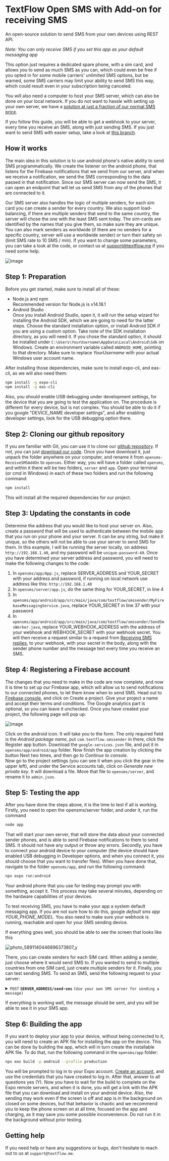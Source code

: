 # TextFlow Open SMS with Add-on for receiving SMS
An open-source solution to send SMS from your own devices using REST API. 

*Note: You can only receive SMS if you set this app as your default messaging app*

This option just requires a dedicated spare phone, with a sim card, and allows you to send as much SMS as you can, which could even be free if you opted in for some mobile carriers' unlimited SMS options, but be warned, some SMS carriers may limit your ability to send SMS this way, which could result even in your subscription being canceled. 

You will also need a computer to host your SMS server, which can also be done on your local network. If you do not want to hassle with setting up your own server, we have a [solution at just a fraction of our normal SMS price](https://textflow.me/smsgateway). 

If you follow this guide, you will be able to get a webhook to your server, every time you receive an SMS, along with just sending SMS. If you just want to send SMS with easier setup, take a look at [this branch](https://github.com/Skocimis/opensms/tree/master). 

## How it works

The main idea in this solution is to use android phone's native ability to send SMS programmatically. We create the listener on the android phone, that listens for the Firebase notifications that we send from our server, and when we receive a notification, we send the SMS corresponding to the data passed in that notification. Since our SMS server can now send the SMS, it can open an endpoint that will let us send SMS from any of the phones that are connected to it.

Our SMS server also handles the logic of multiple senders, for each sim card you can create a sender for every country. We also support load-balancing, if there are multiple senders that send to the same country, the server will chose the one with the least SMS sent today. The sim-cards are identified by the names that you give them, so make sure they are unique. You can also mark senders as worldwide (if there are no senders for a specific country, server will use a worldwide sender) or turn their safety on (limit SMS rate to 10 SMS / min). If you want to change some parameters, you can take a look at the code, or contact us at support@textflow.me if you need some help. 

![image](https://github.com/Skocimis/opensms/assets/24946127/15849bdf-9082-46bf-9778-5f6be3f4f465)

## Step 1: Preparation

Before you get started, make sure to install all of these:

* Node.js and npm <br> Recommended version for Node.js is v14.18.1
* Android Studio<br>Once you install Android Studio, open it, it will run the setup wizard for installing the Android SDK, which we are going to need for the latter steps. Choose the standard installation option, or install Android SDK if you are using a custom option. Take note of the SDK installation directory, as you will need it. If you chose the standard option, it should be installed under `C:\Users\YourUsername\AppData\Local\Android\Sdk` on Windows. Create an environment variable called `ANDROID_HOME`, pointing to that directory. Make sure to replace _YourUsername_ with your actual Windows user account name.

After installing those dependencies, make sure to install expo-cli, and eas-cli, as we will also need them:
```bash
npm install -g expo-cli
npm install -g eas-cli
```

Also, you should enable USB debugging under development settings, for the device that you are going to test the application on. The procedure is different for every device, but is not complex. You should be able to do it if you google "DEVICE_NAME developer settings", and after enabling developer settings, look for the USB debugging option there. 

## Step 2: Cloning our github repository

If you are familiar with Git, you can use it to clone our [github repository](https://github.com/Skocimis/opensms). 
If not, you can just [download our code](https://github.com/Skocimis/opensms/archive/refs/heads/master.zip). Once you have download it, just unpack the folder anywhere on your computer, and rename it from `opensms-ReceiveSMSAddOn` to `opensms`. 
Either way, you will have a folder called `opensms`, and within it there will be two folders, `server` and `app`. Open your terminal (or cmd in Windows) in each of these two folders and run the following command:
```bash
npm install
```
This will install all the required dependencies for our project.

## Step 3: Updating the constants in code

Determine the address that you would like to host your server on. Also, create a password that will be used to authenticate between the mobile app that you run on your phone and your server. It can be any string, but make it unique, so the others will not be able to use your server to send SMS for them. 
In this example, I will be running the server locally, on address `http://192.168.1.40`, and my password will be `unique-password-49`. 
Once you have determined your server address and password, you will need to make the following changes to the code:
1. In `opensms/app/App.js`, replace SERVER_ADDRESS and YOUR_SECRET with your address and password, if running on local network use address like this: `http://192.168.1.40`
2. In `opensms/server/app.js`, do the same thing for YOUR_SECRET, in line 4
3. In `opensms/app/android/app/src/main/java/com/textflow/smssender/MyFirebaseMessagingService.java`, replace YOUR_SECRET in line 37 with your password
4. In `opensms/app/android/app/src/main/java/com/textflow/smssender/SendSmsWorker.java`, replace YOUR_WEBHOOK_ADDRESS with the address of your webhook and WEBHOOK_SECRET with your webhook secret. You will then receive a request similar to a request from [Receiving SMS replies](https://docs.textflow.me/receiving-sms-replies), to your webhook, with your secret in the body, along with the sender phone number and the message text every time you receive an SMS. 

## Step 4: Registering a Firebase account

The changes that you need to make in the code are now complete, and now it is time to set up our Firebase app, which will allow us to send notifications to our connected phones, to let them know when to send SMS. 
Head out to [Firebase console](https://console.firebase.google.com/), and click on Create a project. Give your project a name and accept their terms and conditions. The Google analytics part is optional, so you can leave it unchecked.
Once you have created your project, the following page will pop up:

![image](https://github.com/Skocimis/opensms/assets/24946127/955f94a3-c5a3-4f6a-8f73-ec9d702ff6cf)

Click on the android icon. It will take you to the form. The only required field is the _Android package name_, put `com.textflow.smssender` in there, click the Register app button. Download the `google-services.json` file, and put it in `opensms/app/android/app` folder.
Now finish the app creation by clicking the button Next two times, and then go to _Continue to console_.  
Now go to the project settings (you can see it when you click the gear in the upper left), and under the Service accounts tab, click on _Generate new private key_. It will download a file. Move that file to `opensms/server`, and rename it to `admin.json`. 

## Step 5: Testing the app

After you have done the steps above, it is the time to test if all is working. 
Firstly, you need to open the opensms/server folder, and under it, run the command
```bash
node app
```
That will start your own server, that will store the data about your connected sender phones, and is able to send Firebase notifications to them to send SMS. It should not have any output or throw any errors. 
Secondly, you have to connect your android device to your computer (the device should have enabled USB debugging in Developer options, and when you connect it, you should choose that you want to transfer files). When you have done that, navigate to the folder `opensms/app`, and run the following command:
```bash
npx expo run:android
```
Your android phone that you use for testing may prompt you with something, accept it. This process may take several minutes, depending on the hardware capabilities of your devices. 

To test receiving SMS, you have to make your app a system default messaging app. If you are not sure how to do this, google *default sms app YOUR_PHONE_MODEL*. You also need to make sure your webhook is running, reachable and open for your SMS sending device. 

If everything goes well, you should be able to see the screen that looks like this

![photo_5891140446896373807_y](https://github.com/Skocimis/opensms/assets/24946127/0ba50311-0132-4d66-9043-6cff66d29ae3)

There, you can create senders for each SIM card. When adding a sender, just choose where it would send SMS to. If you wanted to send to multiple countries from one SIM card, just create multiple senders for it. 
Finally, you can test sending SMS. To send an SMS, send the following request to your server:

<details>
 <summary><code>POST</code> <code><b>SERVER_ADDRESS/send-sms</b></code> <code>(Use your own SMS server for sending a message)</code></summary>

##### Header

> | name         |  type     | data type               | description                                                           |
> |--------------|-----------|-------------------------|-----------------------------------------------------------------------|
> | Content-Type |  required | String                  | Should be `application/json`                                          |

##### Body

> | name         |  type     | data type               | description                                                           |
> |--------------|-----------|-------------------------|-----------------------------------------------------------------------|
> | secret       |  required | String                  | The password that you have created in step 3                          |
> | phone_number |  required | String                  | Recipient phone number, with a country prefix. E.g. `+11234567890`    |
> | text         |  required | String                  | Message body                                                          |

</details>

If everything is working well, the message should be sent, and you will be able to see it in your SMS app. 

## Step 6: Building the app

If you want to deploy your app to your device, without being connected to it, you will need to create an APK file for installing the app on the device. This can be done by building the app, which will in turn create the installable APK file. 
To do that, run the following command in the `opensms/app` folder:
```bash
npx eas build -p android --profile production
```
You will be prompted to log in to your Expo account. [Create an account](https://expo.dev/signup), and use the credentials that you have created to log in. After that, answer to all questions yes (Y). Now you have to wait for the build to complete on the Expo remote servers, and when it is done, you will get a link with the APK file that you can download and install on your android device. 
Also, the sending may work even if the screen is off and app is in the background on closed on some devices, but that behavior is chaotic and we recommend you to keep the phone screen on at all time, focused on the app and charging, as it may save you some possible inconvenience. Do not run it in the background without prior testing. 

## Getting help

If you need help or have any suggestions or bugs, don't hesitate to reach out to us at `support@textflow.me`.
